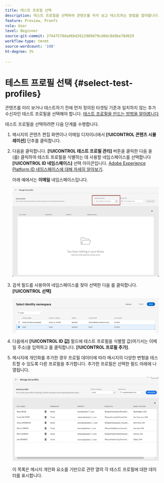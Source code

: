 ```yaml
---
title: 테스트 프로필 선택
description: 테스트 프로필을 선택하여 콘텐츠를 미리 보고 테스트하는 방법을 알아봅니다.
feature: Preview, Proofs
role: User
level: Beginner
source-git-commit: 27447578dad6bd2612989d79cd0dc8ddbe78d629
workflow-type: tm+mt
source-wordcount: '198'
ht-degree: 3%

---
```


# 테스트 프로필 선택 {#select-test-profiles}

콘텐츠를 미리 보거나 테스트하기 전에 먼저 정의된 타겟팅 기준과 일치하지 않는 추가 수신자인 테스트 프로필을 선택해야 합니다. [테스트 프로필을 만드는 방법을 알아봅니다](../audience/creating-test-profiles.md)

테스트 프로필을 선택하려면 다음 단계를 수행합니다.

1. 메시지의 콘텐츠 편집 화면이나 이메일 디자이너에서 **[!UICONTROL 콘텐츠 시뮬레이션]** 단추를 클릭합니다.

1. 다음을 클릭합니다. **[!UICONTROL 테스트 프로필 관리]** 버튼을 클릭한 다음 을(를) 클릭하여 테스트 프로필을 식별하는 데 사용할 네임스페이스를 선택합니다 **[!UICONTROL ID 네임스페이스]** 선택 아이콘입니다. [Adobe Experience Platform ID 네임스페이스에 대해 자세히 알아보기](../audience/get-started-identity.md).

   아래 예에서는 **이메일** 네임스페이스입니다.

   ![](../email/assets/previewselect-namespace.png)

1. 검색 필드를 사용하여 네임스페이스를 찾아 선택한 다음 를 클릭합니다. **[!UICONTROL 선택]**

   ![](../email/assets/preview-email-namespace.png)

1. 다음에서 **[!UICONTROL ID 값]** 필드에 테스트 프로필을 식별할 값(여기서는 이메일 주소)을 입력하고 를 클릭합니다. **[!UICONTROL 프로필 추가]**.

   <!--![](assets/preview-identity-value.png)-->

1. 메시지에 개인화를 추가한 경우 프로필 데이터에 따라 메시지의 다양한 변형을 테스트할 수 있도록 다른 프로필을 추가합니다. 추가한 프로필은 선택한 필드 아래에 나열됩니다.

   ![](../email/assets/preview-profile-list.png)

   이 목록은 메시지 개인화 요소를 기반으로 관련 열의 각 테스트 프로필에 대한 데이터를 표시합니다.
